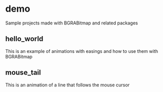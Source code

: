 # demo
Sample projects made with BGRABitmap and related packages

## hello_world
This is an example of animations with easings and how to use them with BGRABitmap

## mouse_tail
This is an animation of a line that follows the mouse cursor